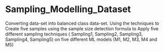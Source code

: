 # Sampling_Modelling_Dataset
Converting data-set into balanced class data-set. Using the techniques to Create five samples using the sample size detection formula to Apply five different sampling techniques ( Sampling1, Sampling2, Sampling3, Sampling4, Sampling5) on five different ML models (M1, M2, M3, M4 and M5)
